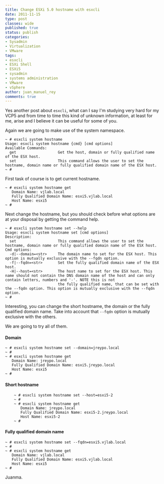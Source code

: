 ```yaml
---
title: Change ESXi 5.0 hostname with esxcli
date: 2011-11-15
type: post
classes: wide
published: true
status: publish
categories:
- Sysadmin
- Virtualization
- VMware
tags:
- esxcli
- ESXi Shell
- ESXi5
- sysadmin
- systems administration
- VMware
- vSphere
author: juan_manuel_rey
comments: true
---
```


Yes another post about `esxcli`, what can I say I'm studying very hard for my VCP5 and from time to time this kind of unknown information, at least for me, arise and I believe it can be useful for some of you.

Again we are going to make use of the system namespace.

```
~ # esxcli system hostname
Usage: esxcli system hostname {cmd} [cmd options]
Available Commands:
  get                   Get the host, domain or fully qualified name of the ESX host.
  set                   This command allows the user to set the hostname, domain name or fully qualified domain name of the ESX host.
~ #
```

First task of course is to get current hostname.

```
~ # esxcli system hostname get
   Domain Name: vjlab.local
   Fully Qualified Domain Name: esxi5.vjlab.local
   Host Name: esxi5
~ #
```

Next change the hostname, but you should check before what options are at your disposal by getting the command help.

```
~ # esxcli system hostname set --help
Usage: esxcli system hostname set [cmd options]
Description:
  set                   This command allows the user to set the hostname, domain name or fully qualified domain name of the ESX host.
Cmd options:
  -d|--domain=<str>     The domain name to set for the ESX host. This option is mutually exclusive with the --fqdn option.
  -f|--fqdn=<str>       Set the fully qualified domain name of the ESX host.
  -H|--host=<str>       The host name to set for the ESX host. This name should not contain the DNS domain name of the host and can only contain letters, numbers and '-'. NOTE this is not
                        the fully qualified name, that can be set with the --fqdn option. This option is mutually exclusive with the --fqdn option.
~ #
```

Interesting, you can change the short hostname, the domain or the fully qualified domain name. Take into account that `--fqdn` option is mutually exclusive with the others.

We are going to try all of them.

#### Domain

```
~ # esxcli system hostname set --domain=jreypo.local
~ #
~ # esxcli system hostname get
   Domain Name: jreypo.local
   Fully Qualified Domain Name: esxi5.jreypo.local
   Host Name: esxi5
~ #
```

#### Short hostname

```
    ~ # esxcli system hostname set --host=esxi5-2
    ~ #
    ~ # esxcli system hostname get
       Domain Name: jreypo.local
       Fully Qualified Domain Name: esxi5-2.jreypo.local
       Host Name: esxi5-2
    ~ #
```

#### Fully qualified domain name

```
~ # esxcli system hostname set --fqdn=esxi5.vjlab.local
~ #
~ # esxcli system hostname get
   Domain Name: vjlab.local
   Fully Qualified Domain Name: esxi5.vjlab.local
   Host Name: esxi5
~ #
```

Juanma.
